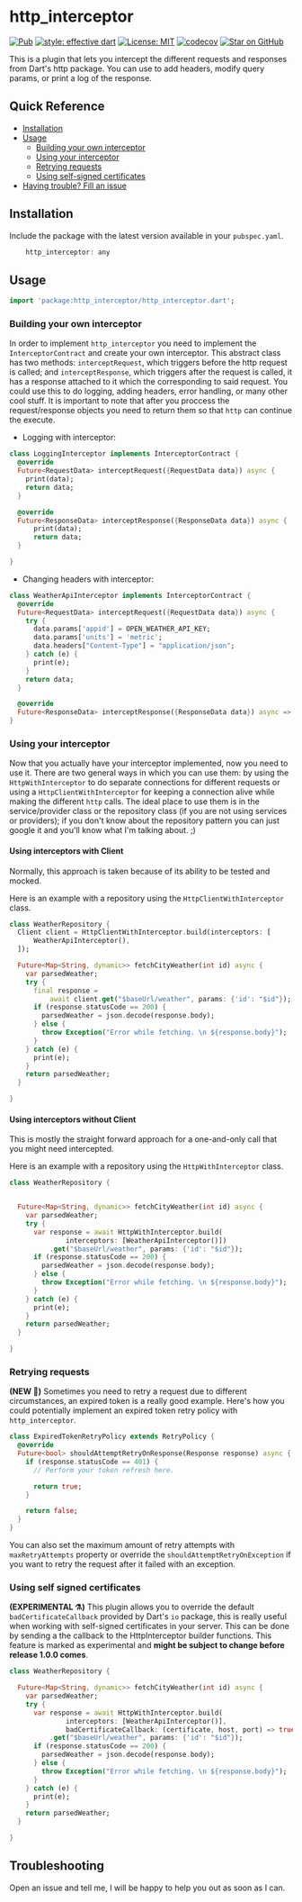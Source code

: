 # http_interceptor

[![Pub](https://img.shields.io/pub/v/http_interceptor.svg)](https://pub.dev/packages/http_interceptor)
[![style: effective dart](https://img.shields.io/badge/style-effective_dart-40c4ff.svg)](https://github.com/tenhobi/effective_dart)
[![License: MIT](https://img.shields.io/badge/license-MIT-purple.svg)](https://opensource.org/licenses/MIT)
[![codecov](https://codecov.io/gh/CodingAleCR/http_interceptor/branch/master/graph/badge.svg)](https://codecov.io/gh/CodingAleCR/http_interceptor)
[![Star on GitHub](https://img.shields.io/github/stars/codingalecr/http_interceptor.svg?style=flat&logo=github&colorB=deeppink&label=stars)](https://github.com/codingalecr/http_interceptor)

This is a plugin that lets you intercept the different requests and responses from Dart's http package. You can use to add headers, modify query params, or print a log of the response.

## Quick Reference

- [Installation](#installation)
- [Usage](#usage)
  - [Building your own interceptor](#building-your-own-interceptor)
  - [Using your interceptor](#using-your-interceptor)
  - [Retrying requests](#retrying-requests)
  - [Using self-signed certificates](#using-self-signed-certificates)
- [Having trouble? Fill an issue](#troubleshooting)

## Installation

Include the package with the latest version available in your `pubspec.yaml`.

```dart
    http_interceptor: any
```

## Usage

```dart
import 'package:http_interceptor/http_interceptor.dart';
```

### Building your own interceptor

In order to implement `http_interceptor` you need to implement the `InterceptorContract` and create your own interceptor. This abstract class has two methods: `interceptRequest`, which triggers before the http request is called; and `interceptResponse`, which triggers after the request is called, it has a response attached to it which the corresponding to said request. You could use this to do logging, adding headers, error handling, or many other cool stuff. It is important to note that after you proccess the request/response objects you need to return them so that `http` can continue the execute.

- Logging with interceptor:

```dart
class LoggingInterceptor implements InterceptorContract {
  @override
  Future<RequestData> interceptRequest({RequestData data}) async {
    print(data);
    return data;
  }

  @override
  Future<ResponseData> interceptResponse({ResponseData data}) async {
      print(data);
      return data;
  }

}
```

- Changing headers with interceptor:

```dart
class WeatherApiInterceptor implements InterceptorContract {
  @override
  Future<RequestData> interceptRequest({RequestData data}) async {
    try {
      data.params['appid'] = OPEN_WEATHER_API_KEY;
      data.params['units'] = 'metric';
      data.headers["Content-Type"] = "application/json";
    } catch (e) {
      print(e);
    }
    return data;
  }

  @override
  Future<ResponseData> interceptResponse({ResponseData data}) async => data;
}
```

### Using your interceptor

Now that you actually have your interceptor implemented, now you need to use it. There are two general ways in which you can use them: by using the `HttpWithInterceptor` to do separate connections for different requests or using a `HttpClientWithInterceptor` for keeping a connection alive while making the different `http` calls. The ideal place to use them is in the service/provider class or the repository class (if you are not using services or providers); if you don't know about the repository pattern you can just google it and you'll know what I'm talking about. ;)

#### Using interceptors with Client

Normally, this approach is taken because of its ability to be tested and mocked.

Here is an example with a repository using the `HttpClientWithInterceptor` class.

```dart
class WeatherRepository {
  Client client = HttpClientWithInterceptor.build(interceptors: [
      WeatherApiInterceptor(),
  ]);

  Future<Map<String, dynamic>> fetchCityWeather(int id) async {
    var parsedWeather;
    try {
      final response =
          await client.get("$baseUrl/weather", params: {'id': "$id"});
      if (response.statusCode == 200) {
        parsedWeather = json.decode(response.body);
      } else {
        throw Exception("Error while fetching. \n ${response.body}");
      }
    } catch (e) {
      print(e);
    }
    return parsedWeather;
  }

}
```

#### Using interceptors without Client

This is mostly the straight forward approach for a one-and-only call that you might need intercepted.

Here is an example with a repository using the `HttpWithInterceptor` class.

```dart
class WeatherRepository {


  Future<Map<String, dynamic>> fetchCityWeather(int id) async {
    var parsedWeather;
    try {
      var response = await HttpWithInterceptor.build(
              interceptors: [WeatherApiInterceptor()])
          .get("$baseUrl/weather", params: {'id': "$id"});
      if (response.statusCode == 200) {
        parsedWeather = json.decode(response.body);
      } else {
        throw Exception("Error while fetching. \n ${response.body}");
      }
    } catch (e) {
      print(e);
    }
    return parsedWeather;
  }

}
```

### Retrying requests

 **(NEW 🎉)** Sometimes you need to retry a request due to different circumstances, an expired token is a really good example. Here's how you could potentially implement an expired token retry policy with `http_interceptor`.

```dart
class ExpiredTokenRetryPolicy extends RetryPolicy {
  @override
  Future<bool> shouldAttemptRetryOnResponse(Response response) async {
    if (response.statusCode == 401) {
      // Perform your token refresh here.

      return true;
    }

    return false;
  }
}
```

You can also set the maximum amount of retry attempts with `maxRetryAttempts` property or override the `shouldAttemptRetryOnException` if you want to retry the request after it failed with an exception.

### Using self signed certificates

 **(EXPERIMENTAL ⚗️)** This plugin allows you to override the default `badCertificateCallback` provided by Dart's `io` package, this is really useful when working with self-signed certificates in your server. This can be done by sending a the callback to the HttpInterceptor builder functions. This feature is marked as experimental and **might be subject to change before release 1.0.0 comes**.

```dart
class WeatherRepository {

  Future<Map<String, dynamic>> fetchCityWeather(int id) async {
    var parsedWeather;
    try {
      var response = await HttpWithInterceptor.build(
              interceptors: [WeatherApiInterceptor()],
              badCertificateCallback: (certificate, host, port) => true)
          .get("$baseUrl/weather", params: {'id': "$id"});
      if (response.statusCode == 200) {
        parsedWeather = json.decode(response.body);
      } else {
        throw Exception("Error while fetching. \n ${response.body}");
      }
    } catch (e) {
      print(e);
    }
    return parsedWeather;
  }

}
```

## Troubleshooting

Open an issue and tell me, I will be happy to help you out as soon as I can.
